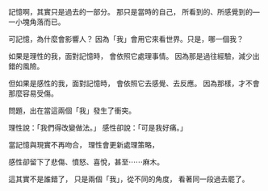 記憶啊，其實只是過去的一部分。
那只是當時的自己，
所看到的、所感覺到的—
一小塊角落而已。

可記憶，為什麼會影響人？
因為「我」會用它來看世界。只是，哪一個我？ 

如果是理性的我，面對記憶時，
會依照它處理事情。
因為那是過往經驗，減少出錯的風險。

但如果是感性的我，面對記憶時，
會依照它去感覺、去反應。
因為那樣，才不會那麼容易受傷。

問題，出在當這兩個「我」發生了衝突。

理性說：「我們得改變做法。」
感性卻說：「可是我好痛。」

當記憶與現實不再吻合，
理性會更新處理策略，

感性卻留下了悲傷、憤怒、喜悅，甚至⋯⋯麻木。

這其實不是誰錯了，
只是兩個「我」，從不同的角度，
看著同一段過去罷了。
